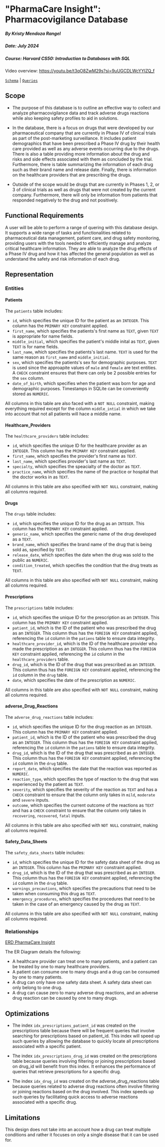 # "PharmaCare Insight": Pharmacovigilance Database

##### By Kristy Mendoza Rangel

##### Date: July 2024

##### Course: Harvard CS50: Introduction to Databases with SQL 

Video overview: <https://youtu.be/t3qO8ZwM29s?si=9uUGCDLWcYYIZQ_f>

[`Schema`](PharmaCare-Insight-schema.md) | [`Queries`](PharmaCare-Insight-queries.md)

## Scope

* The purpose of this database is to outline an effective way to collect and analyze pharmacovigilance data and track adverse drugs reactions while also keeping safety profiles to aid in solutions.

* In the database, there is a focus on drugs that were developed by our pharmaceutical company that are currently in Phase IV of clinical trials as part of the post-marketing surveillance. It includes patient demographics that have been prescribed a Phase IV drug by their health care provided as well as any adverse events occurring due to the drugs. There is also a table providing more information about the drug and risks and side effects associated with them as concluded by the trial. Furthermore, there is table summarizing the information of each drug such as their brand name and release date. Finally, there is information on the healthcare providers that are prescribing the drugs.

* Outside of the scope would be drugs that are currently in Phases 1, 2, or 3 of clinical trials as well as drugs that were not created by the current company. Furthermore, there will only be information from patients that responded negatively to the drug and not positively.

## Functional Requirements

A user will be able to perform a range of quering with this database design. It supports a wide range of tasks and functionalities related to pharmaceutical data management, patient care, and drug safety monitoring, providing users with the tools needed to efficiently manage and analyze critical healthcare information. They are able to analyze the drug effects of a Phase IV drug and how it has affected the general population as well as understand the safety and risk information of each drug.

## Representation

### Entities

#### Patients

The `patients` table includes:

* `id`, which specifies the unique ID for the patient as an `INTEGER`. This column has the `PRIMARY KEY` constraint applied.
* `first_name`, which specifies the patients's first name as `TEXT`, given `TEXT` is appropriate for name fields.
* `middle_initial`, which specifies the patient's middle inital as `TEXT`, given `TEXT` is for name fields.
* `last_name`, which specifies the patients's last name. `TEXT` is used for the same reason as `first_name` and `middle_initial`.
* `sex`, which specifies the patients's sex for demographic purposes. `TEXT` is used since the approapite values of `male` and `female` are text entities. A `CHECK` constraint ensures that there can only be 2 possible entries for the `sex` column.
* `date_of_birth`, which specifies when the patient was born for age and demographic purposes. Timestamps in SQLite can be conveniently stored as `NUMERIC`.

All columns in this table are also faced with a `NOT NULL` constraint, making everything required except for the column `middle_intial` in which we take into account that not all patients will hace a middle name.

#### Healthcare_Providers

The `healthcare_providers` table includes:

* `id`, which specifies the unique ID for the healthcare provider as an `INTEGER`. This column has the `PRIMARY KEY` constraint applied.
* `first_name`, which specifies the provider's first name as `TEXT`.
* `last_name`, which specifies provider's last name as `TEXT`.
* `specialty`, which specifies the speacialty of the doctor as `TEXT`.
* `practice_name`, which specifies the name of the practice or hospital that the doctor works in as `TEXT`.

All columns in this table are also specified with `NOT NULL` constraint, making all columns required.

#### Drugs

The `drugs` table includes:

* `id`, which specifies the unique ID for the drug as an `INTEGER`. This column has the `PRIMARY KEY` constraint applied.
* `generic_name`, which specifies the generic name of the drug developed as a `TEXT`.
* `brand_name`, which specifies the brand name of the drug that is being sold as, specified by `TEXT`.
* `release_date`, which specifies the date when the drug was sold to the public as `NUMERIC`.
* `condition_treated`, which specifies the condition that the drug treats as `TEXT`.

All columns in this table are also specified with `NOT NULL` constraint, making all columns required.

#### Prescriptions

The `prescriptions` table includes:

* `id`, which specifies the unique ID for the prescription as an `INTEGER`. This column has the `PRIMARY KEY` constraint applied.
* `patient_id`, which is the ID of the patient who was prescribed the drug as an `INTEGER`. This column thus has the `FOREIGN KEY` constraint applied, referencing the `id` column in the `patiens` table to ensure data integrity.
* `healthcare_provider_id`, which is the ID of the healthcare provider who made the prescription as an `INTEGER`. This column thus has the `FOREIGN KEY` constraint applied, referencing the `id` column in the `healthcare_providers` table.
* `drug_id`, which is the ID of the drug that was prescribed as an `INTEGER`. This column thus has the `FOREIGN KEY` constraint applied, referencing the `id` column in the `drug` table.
* `date`, which specifies the date of the prescription as `NUMERIC`.

All columns in this table are also specified with `NOT NULL` constraint, making all columns required.

#### adverse_Drug_Reactions

The `adverse_drug_reactions` table includes:

* `id`, which specifies the unique ID for the drug reaction as an `INTEGER`. This column has the `PRIMARY KEY` constraint applied.
* `patient_id`, which is the ID of the patient who was prescribed the drug as an `INTEGER`. This column thus has the `FOREIGN KEY` constraint applied, referencing the `id` column in the `patiens` table to ensure data integrity.
* `drug_id`, which is the ID of the drug that was prescribed as an `INTEGER`. This column thus has the `FOREIGN KEY` constraint applied, referencing the `id` column in the `drug` table.
* `report_date`, which specifies the date that the reaction was reported as `NUMERIC`.
* `reaction_type`, which specifies the type of reaction to the drug that was experienced by the patient as `TEXT`.
* `severity`, which specifies the severity of the reaction as `TEXT` and has a `CHECK` constraint to ensure that the column only takes in `mild`, `moderate` and `severe` inputs.
* `outcome`, which specifies the current outcome of the reactions as `TEXT` and has a `CHECK` constraint to ensure that the column only takes in `recovering`, `recovered`, `fatal` inputs.

All columns in this table are also specified with `NOT NULL` constraint, making all columns required.

#### Safety_Data_Sheets

The `safety_data_sheets` table includes:

* `id`, which specifies the unique ID for the safety data sheet of the drug as an `INTEGER`. This column has the `PRIMARY KEY` constraint applied.
* `drug_id`, which is the ID of the drug that was prescribed as an `INTEGER`. This column thus has the `FOREIGN KEY` constraint applied, referencing the `id` column in the `drug` table.
* `warnings_precautions`, which specifies the precautions that need to be taken when consuming this drug as `TEXT`.
* `emergency_procedures`, which specifies the procedures that need to be taken in the case of an emergency caused by the drug as `TEXT`.

All columns in this table are also specified with `NOT NULL` constraint, making all columns required.

### Relationships
[ERD PharmaCare Insight](ERD_PharmaCare_Insight.png)

The ER Diagram details the following:

* A healthcare provider can treat one to many patients, and a patient can be treated by one to many healthcare providers.
* A patient can consume one to many drugs and a drug can be consumed by one to many patients.
* A drug can only have one safety data sheet. A safety data sheet can only belong to one drug.
* A drug can cause zero to many adverse drug reactions, and an adverse drug reaction can be caused by one to many drugs.

## Optimizations

* The index `idx_prescriptions_patient_id` was created on the prescriptions table because there will be frequent queries that involve searching for prescriptions based on patient_id. This index will speed up such queries by allowing the database to quickly locate all prescriptions associated with a specific patient.

* The index `idx_prescriptions_drug_id` was created on the prescriptions table because queries involving filtering or joining prescriptions based on drug_id will benefit from this index. It enhances the performance of queries that retrieve prescriptions for a specific drug.

* The index `idx_drug_id` was created on the adverse_drug_reactions table because queries related to adverse drug reactions often involve filtering or joining reactions based on the drug involved. This index speeds up such queries by facilitating quick access to adverse reactions associated with a specific drug.


## Limitations

This design does not take into an account how a drug can treat multiple conditions and rather it focuses on only a single disease that it can be used for.

